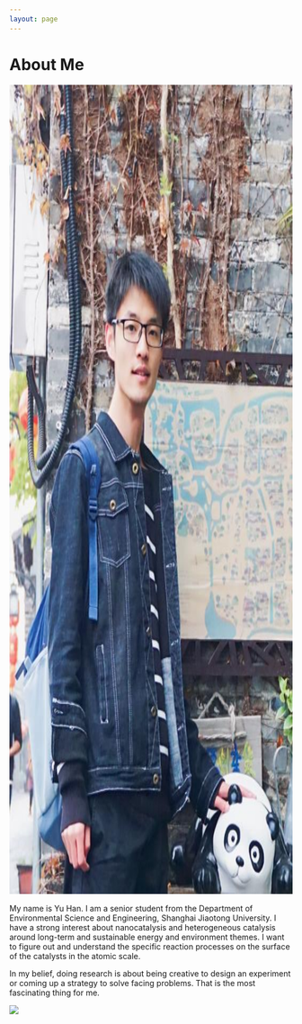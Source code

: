 ```yaml
---
layout: page
---
```


# About Me

<img src="/images/mmexport1523106791576.jpg" class="floatpic" width="1080" height="1440">

My name is Yu Han. I am a senior student from the Department of Environmental Science and Engineering, Shanghai Jiaotong University. I have a strong interest about nanocatalysis and heterogeneous catalysis around long-term and sustainable energy and environment themes. I want to figure out and understand the specific reaction processes on the surface of the catalysts in the atomic scale.

In my belief, doing research is about being creative to design an experiment or coming up a strategy to solve facing problems. That is the most fascinating thing for me.

<a href="https://clustrmaps.com/site/1ag43"  title="Visit tracker"><img src="//www.clustrmaps.com/map_v2.png d=LxPP3KEzl1CH0gjFfWYHLifksDHauHSymsyBvwTWVsA&cl=ffffff" /></a>







